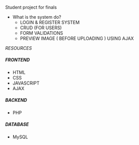 Student project for finals



* What is the system do?
  - LOGIN & REGISTER SYSTEM
  - CRUD (FOR USERS)
  - FORM VALIDATIONS
  - PREVIEW IMAGE ( BEFORE UPLOADING ) USING AJAX


 *RESOURCES*

   ##### FRONTEND
   - HTML
   - CSS
   - JAVASCRIPT
   - AJAX

   ##### BACKEND
   - PHP

   ##### DATABASE
   - MySQL
 
  
  
  
